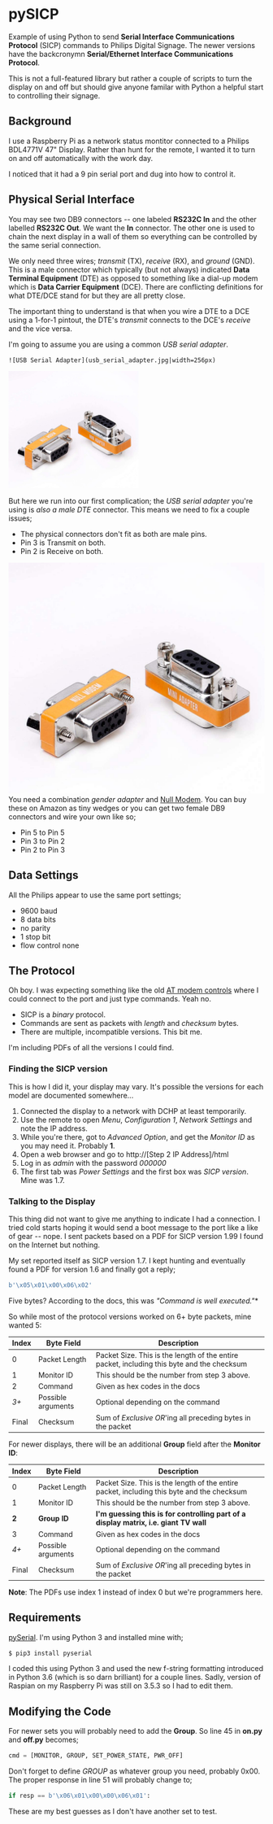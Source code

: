 # pySICP
Example of using Python to send **Serial Interface Communications Protocol** (SICP) commands
to Philips Digital Signage.  The newer versions have the backcronymn **Serial/Ethernet Interface
Communications Protocol**.

This is not a full-featured library but rather a couple of scripts to turn the display on and
off but should give anyone familar with Python a helpful start to controlling their signage.

## Background
I use a Raspberry Pi as a network status montitor connected to a Philips BDL4771V 47" Display.
Rather than hunt for the remote, I wanted it to turn on and off automatically with the work
day.

I noticed that it had a 9 pin serial port and dug into how to control it.

## Physical Serial Interface
You may see two DB9 connectors -- one labeled **RS232C In** and the other labelled **RS232C Out**.
We want the **In** connector.  The other one is used to chain the next display in a wall of them
so everything can be controlled by the same serial connection.

We only need three wires; *transmit* (TX), *receive* (RX), and *ground* (GND).  This is a male 
connector which typically (but not always) indicated **Data Terminal Equipment** (DTE) as 
opposed to something like a dial-up modem which is **Data Carrier Equipment** (DCE). There
are conflicting definitions for what DTE/DCE stand for but they are all pretty close.

The important thing to understand is that when you wire a DTE to a DCE using a 1-for-1 pintout, 
the DTE's *transmit* connects to the DCE's *receive* and the vice versa.

I'm going to assume you are using a common *USB serial adapter*.

    ![USB Serial Adapter](usb_serial_adapter.jpg|width=256px)

<img src="https://raw.githubusercontent.com/jimstorch/pySICP/main/f2f_null_modem.jpg" width=256px>


But here we run into our first complication; the *USB serial adapter* you're using is *also a male DTE*
connector.  This means we need to fix a couple issues;
* The physical connectors don't fit as both are male pins.
* Pin 3 is Transmit on both.
* Pin 2 is Receive on both. 

![Female to Female Null Modem](f2f_null_modem.jpg?raw=true|with=256)
You need a combination *gender adapter* and [Null Modem](https://en.wikipedia.org/wiki/Null_modem).
You can buy these on Amazon as tiny wedges or you can get two female DB9 connectors and
wire your own like so;
* Pin 5 to Pin 5
* Pin 3 to Pin 2
* Pin 2 to Pin 3

## Data Settings
All the Philips appear to use the same port settings;
* 9600 baud
* 8 data bits
* no parity
* 1 stop bit
* flow control none

## The Protocol
Oh boy.  I was expecting something like the old [AT modem controls](https://en.wikipedia.org/wiki/Hayes_command_set)
where I could connect to the port and just type commands. Yeah no.
* SICP is a *binary* protocol.
* Commands are sent as packets with *length* and *checksum* bytes.
* There are multiple, incompatible versions.  This bit me.

I'm including PDFs of all the versions I could find.

### Finding the SICP version
This is how I did it, your display may vary.  It's possible the versions for each model are documented somewhere...
1. Connected the display to a network with DCHP at least temporarily.
2. Use the remote to open *Menu*, *Configuration 1*, *Network Settings* and note the IP address.
3. While you're there, got to *Advanced Option*, and get the *Monitor ID* as you may need it. Probably **1**.
4. Open a web browser and go to http://[Step 2 IP Address]/html
5. Log in as *admin* with the password *000000*
6. The first tab was *Power Settings* and the first box was *SICP version*.  Mine was 1.7.

### Talking to the Display
This thing did not want to give me anything to indicate I had a connection. I tried cold starts hoping it would
send a boot message to the port like a like of gear -- nope.  I sent packets based on a PDF for SICP version 1.99
I found on the Internet but nothing.

My set reported itself as SICP version 1.7.  I kept hunting and eventually found a PDF for version 1.6 and finally
got a reply;
```python
b'\x05\x01\x00\x06\x02'
```
Five bytes?  According to the docs, this was *"Command is well executed."**

So while most of the protocol versions worked on 6+ byte packets, mine wanted 5:

| Index | Byte Field          | Description |
| ----  | -----               | ----------- |
|  0    | Packet Length       | Packet Size.  This is the length of the entire packet, including this byte and the checksum  |
|  1    | Monitor ID          | This should be the number from step 3 above. |
|  2    | Command             | Given as hex codes in the docs 
|  *3+* | Possible arguments  | Optional depending on the command | 
| Final | Checksum            | Sum of *Exclusive OR*'ing all preceding bytes in the packet |

For newer displays, there will be an additional **Group** field after the **Monitor ID**:

| Index | Byte Field          | Description |
| ----  | -----               | ----------- |
|  0    | Packet Length       | Packet Size.  This is the length of the entire packet, including this byte and the checksum  |
|  1    | Monitor ID          | This should be the number from step 3 above. |
| **2** | **Group ID**        | **I'm guessing this is for controlling part of a display matrix, i.e. giant TV wall** |
|  3    | Command             | Given as hex codes in the docs 
|  *4+* | Possible arguments  | Optional depending on the command | 
| Final | Checksum            | Sum of *Exclusive OR*'ing all preceding bytes in the packet |

**Note**: The PDFs use index 1 instead of index 0 but we're programmers here.

## Requirements
[pySerial](https://github.com/pyserial/pyserial).  I'm using Python 3 and installed mine with;

```sh
$ pip3 install pyserial
```

I coded this using Python 3 and used the new f-string formatting introduced in Python 3.6 (which is so darn
brilliant) for a couple lines.  Sadly, version of Raspian on my Raspberry Pi was still on 3.5.3 so I had to edit
them.

## Modifying the Code
For newer sets you will probably need to add the **Group**. So line 45 in **on.py** and **off.py** becomes;
```python
cmd = [MONITOR, GROUP, SET_POWER_STATE, PWR_OFF]
```
Don't forget to define *GROUP* as whatever group you need, probably 0x00.  The proper response in line 51 will probably change to;
```python
if resp == b'\x06\x01\x00\x00\x06\x01':
```
These are my best guesses as I don't have another set to test.
